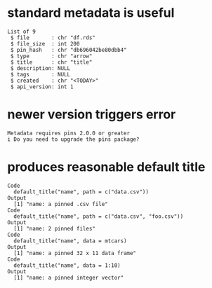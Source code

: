 # standard metadata is useful

    List of 9
     $ file       : chr "df.rds"
     $ file_size  : int 200
     $ pin_hash   : chr "db696042be80dbb4"
     $ type       : chr "arrow"
     $ title      : chr "title"
     $ description: NULL
     $ tags       : NULL
     $ created    : chr "<TODAY>"
     $ api_version: int 1

# newer version triggers error

    Metadata requires pins 2.0.0 or greater
    i Do you need to upgrade the pins package?

# produces reasonable default title

    Code
      default_title("name", path = c("data.csv"))
    Output
      [1] "name: a pinned .csv file"
    Code
      default_title("name", path = c("data.csv", "foo.csv"))
    Output
      [1] "name: 2 pinned files"
    Code
      default_title("name", data = mtcars)
    Output
      [1] "name: a pinned 32 x 11 data frame"
    Code
      default_title("name", data = 1:10)
    Output
      [1] "name: a pinned integer vector"

